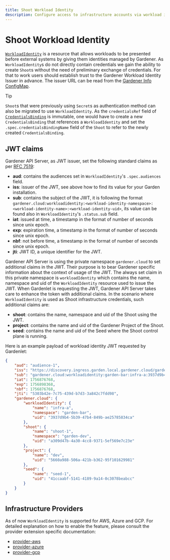 ```yaml
---
title: Shoot Workload Identity
description: Configure access to infrastructure accounts via workload identity instead of static credentials
---
```


# Shoot Workload Identity

[`WorkloadIdentity`](../../api-reference/security.md#workloadidentity) is a resource that allows workloads to be presented before external systems by giving them identities managed by Gardener.
As `WorkloadIdentity`s do not directly contain credentials we gain the ability to create `Shoot`s without the need of preliminary exchange of credentials.
For that to work users should establish trust to the Gardener Workload Identity Issuer in advance.
The issuer URL can be read from the [Gardener Info ConfigMap](../gardener/gardener_info_configmap.md).

> [!TIP]
> `Shoot`s that were previously using `Secret`s as authentication method can also be migrated to use `WorkloadIdentity`.
> As the `credentialsRef` field of [`CredentialsBinding`](../../api-reference/security.md#credentialsbinding) is immutable,
> one would have to create a new `CredentialsBinding` that references a `WorkloadIdentity` and set the `.spec.credentialsBindingName` field of the `Shoot`
> to refer to the newly created `CredentialsBinding`.

## JWT claims

Gardener API Server, as JWT issuer, set the following standard claims as per [RFC 7519](https://datatracker.ietf.org/doc/html/rfc7519):

- **aud**: contains the audiences set in `WorkloadIdentity`'s `.spec.audiences` field.
- **iss**: issuer of the JWT, see above how to find its value for your Garden installation.
- **sub**: contains the subject of the JWT, it is following the format `gardener.cloud:workloadidentity:<workload-identity-namespace>:<workload-identity-name>:<workload-identity-uid>`, its value can be found also in `WorkloadIdentity`'s `.status.sub` field.
- **iat**: issued at time, a timestamp in the format of number of seconds since unix epoch.
- **exp**: expiration time, a timestamp in the format of number of seconds since unix epoch.
- **nbf**: not before time, a timestamp in the format of number of seconds since unix epoch.
- **jti**: JWT ID, a unique identifier for the JWT.

Gardener API Server is using the private namespace `gardener.cloud` to set additional claims in the JWT.
Their purpose is to bear Gardener specific information about the context of usage of the JWT.
The always set claim in this private namespace is `workloadIdentity` which contains the name, namespace and uid of the `WorkloadIdentity` resource used to issue the JWT.
When Gardenlet is requesting the JWT, Gardener API Server takes care to enhance the token with additional claims.
In the scenario where `WorkloadIdentity` is used as Shoot infrastructure credentials, such additional claims are:

- **shoot**: contains the name, namespace and uid of the Shoot using the JWT.
- **project**: contains the name and uid of the Gardener Project of the Shoot.
- **seed**: contains the name and uid of the Seed where the Shoot control plane is running.

Here is an example payload of workload identity JWT requested by Gardenlet:

```json
{
    "aud": "audience-1",
    "iss": "https://discovery.ingress.garden.local.gardener.cloud/garden/workload-identity/issuer",
    "sub": "gardener.cloud:workloadidentity:garden-bar:infra-a:3937d9b4-5b39-47b4-849b-ae25785834ca",
    "iat": 1756876768,
    "exp": 1756898368,
    "nbf": 1756876768,
    "jti": "5303b42e-7c75-439d-b7d3-3a842c7fdd98",
    "gardener.cloud": {
        "workloadIdentity": {
            "name": "infra-a",
            "namespace": "garden-bar",
            "uid": "3937d9b4-5b39-47b4-849b-ae25785834ca"
        },
        "shoot": {
            "name": "shoot-1",
            "namespace": "garden-dev",
            "uid": "a309d47b-4a30-4cc8-9371-5ef569e7c23e"
        },
        "project": {
            "name": "dev",
            "uid": "5660a988-506a-421b-b362-95f101629981"
        },
        "seed": {
            "name": "seed-1",
            "uid": "41ccaabf-5141-4189-9a14-0c3078beabcc"
        }
    }
}

```

## Infrastructure Providers

As of now `WorkloadIdentity` is supported for AWS, Azure and GCP. For detailed explanation on how to enable the feature, please consult the provider extension specific documentation:
 - [provider-aws](https://github.com/gardener/gardener-extension-provider-aws/blob/master/docs/usage/usage.md#aws-workload-identity-federation)
 - [provider-azure](https://github.com/gardener/gardener-extension-provider-azure/blob/master/docs/usage/usage.md#azure-workload-identity-federation)
 - [provider-gcp](https://github.com/gardener/gardener-extension-provider-gcp/blob/master/docs/usage/usage.md#gcp-workload-identity-federation)
